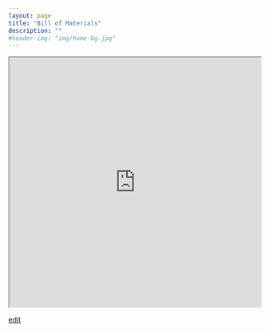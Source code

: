 ```yaml
---
layout: page
title: "Bill of Materials"
description: ""
#header-img: "img/home-bg.jpg"
---
```


<iframe src="https://docs.google.com/spreadsheets/d/e/2PACX-1vSwHnoZsPh02b_OE19B5ZFVp9-WKOv94DxJKhSu53E3n9CkpEBe7Uw4tinsXZZPKVUz2mQ6iRWhlw42/pubhtml?gid=127562411&amp;single=true&amp;widget=true&amp;headers=false" width="100%" height="500"></iframe>

[edit](https://docs.google.com/spreadsheets/d/1_lMkSyQypn8EPSGbDWEvVN2-D9PX6IJdhP__uy7DTiA/edit#gid=127562411)